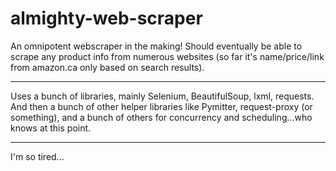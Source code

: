 # almighty-web-scraper
An omnipotent webscraper in the making!
Should eventually be able to scrape any product info from numerous websites (so far it's name/price/link from amazon.ca only based on search results).

---------------

Uses a bunch of libraries, mainly Selenium, BeautifulSoup, lxml, requests. And then a bunch of other helper libraries like Pymitter, request-proxy (or something), and a bunch of others for concurrency and scheduling...who knows at this point.

---------------

I'm so tired...
